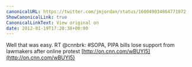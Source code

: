 ```yaml
---
canonicalURL: https://twitter.com/jmjordan/status/160049034864771072
ShowCanonicalLink: true
CanonicalLinkText: View original on
date: 2012-01-19T17:20:38+00:00
---
```

Well that was easy. RT @cnnbrk: #SOPA, PIPA bills lose support from lawmakers after online protest [http://on.cnn.com/wBUYI5](http://on.cnn.com/wBUYI5)